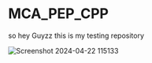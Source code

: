 # MCA_PEP_CPP


so hey Guyzz this is my testing repository 

![Screenshot 2024-04-22 115133](https://github.com/ernesto-official02/MCA_PEP_CPP/assets/167057735/9bd0e9d6-1064-4274-8cc7-0a73cf826471)

